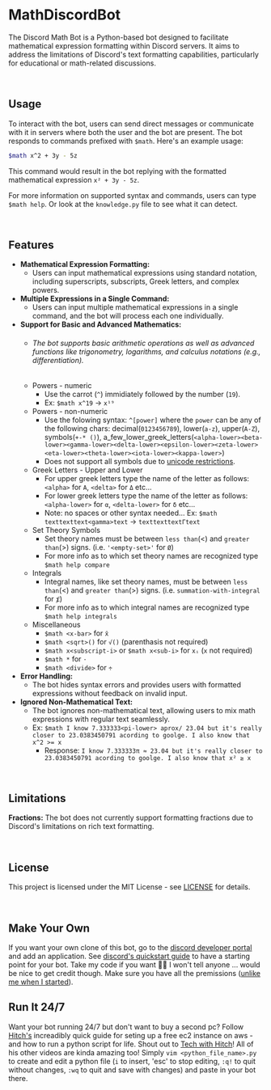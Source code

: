 # MathDiscordBot
The Discord Math Bot is a Python-based bot designed to facilitate mathematical expression formatting within Discord servers. It aims to address the limitations of Discord's text formatting capabilities, particularly for educational or math-related discussions.

<br>

## Usage
To interact with the bot, users can send direct messages or communicate with it in servers where both the user and the bot are present. The bot responds to commands prefixed with `$math`. Here's an example usage:
``` bash
$math x^2 + 3y - 5z
```
This command would result in the bot replying with the formatted mathematical expression `x² + 3y - 5z`.

For more information on supported syntax and commands, users can type `$math help`.
Or look at the `knowledge.py` file to see what it can detect.

<br>

## Features

* **Mathematical Expression Formatting:**
   * Users can input mathematical expressions using standard notation, including superscripts, subscripts, Greek letters, and complex powers.
* **Multiple Expressions in a Single Command:**
   * Users can input multiple mathematical expressions in a single command, and the bot will process each one individually.
* **Support for Basic and Advanced Mathematics:** 
   * ###### The bot supports basic arithmetic operations as well as advanced functions like trigonometry, logarithms, and calculus notations (e.g., differentiation).
   * Powers - numeric
      * Use the carrot (`^`) immidiately followed by the number (`19`).
      * Ex: `$math x^19` -> `x¹⁹`
   * Powers - non-numeric
      * Use the folowing syntax: `^[power]` where the `power` can be any of the following chars: decimal(`0123456789`), lower(`a-z`), upper(`A-Z`), symbols(`+-* ()`), a_few_lower_greek_letters(`<alpha-lower><beta-lower><gamma-lower><delta-lower><epsilon-lower><zeta-lower><eta-lower><theta-lower><iota-lower><kappa-lower>`)
      * Does not support all symbols due to [unicode restrictions](https://en.wikipedia.org/wiki/Unicode_subscripts_and_superscripts).
   * Greek Letters - Upper and Lower
      * For upper greek letters type the name of the letter as follows: `<alpha>` for `Α`, `<delta>` for `Δ` etc...
      * For lower greek letters type the name of the letter as follows: `<alpha-lower>` for `α`, `<delta-lower>` for `δ` etc...
      * Note: no spaces or other syntax needed... Ex: `$math texttexttext<gamma>text` -> `texttexttextΓtext`
   * Set Theory Symbols
      * Set theory names must be between `less than`(<) and `greater than`(>) signs. (i.e. `'<empty-set>'` for `Ø`)
      * For more info as to which set theory names are recognized type `$math help compare`
   * Integrals
      * Integral names, like set theory names, must be between `less than`(<) and `greater than`(>) signs. (i.e. `summation-with-integral` for `⨋`)
      * For more info as to which integral names are recognized type `$math help integrals`
   * Miscellaneous
      * `$math <x-bar>` for `x̄`
      * `$math <sqrt>()` for `√()` (parenthasis not required)
      * `$math x<subscript-i>` or `$math x<sub-i>` for `xᵢ` (`x` not required)
      * `$math *` for `⋅`
      * `$math <divide>` for `÷`
* **Error Handling:** 
   * The bot hides syntax errors and provides users with formatted expressions without feedback on invalid input.
* **Ignored Non-Mathematical Text:** 
   * The bot ignores non-mathematical text, allowing users to mix math expressions with regular text seamlessly.
   * Ex: `$math I know 7.333333<pi-lower> aprox/ 23.04 but it's really closer to 23.0383450791 acording to goolge. I also know that x^2 >= x`
      * Response: `I know 7.333333π ≈ 23.04 but it's really closer to 23.0383450791 acording to goolge. I also know that x² ≥ x`

<br>

## Limitations
**Fractions:** The bot does not currently support formatting fractions due to Discord's limitations on rich text formatting.

<br>

## License
This project is licensed under the MIT License - see [LICENSE](https://opensource.org/license/mit) for details.

<br>

## Make Your Own
If you want your own clone of this bot, go to the [discord developer portal](https://discord.com/developers/applications) and add an application. See [discord's quickstart guide](https://discordpy.readthedocs.io/en/stable/quickstart.html) to have a starting point for your bot. Take my code if you want 🤷‍♂️ I won't tell anyone ... would be nice to get credit though. Make sure you have all the premissions ([unlike me when I started](https://stackoverflow.com/questions/78162810/discord-bot-basic-example-fails-due-to-privilegedintentsrequiredexc-shard-id-e)).
## Run It 24/7
Want your bot running 24/7 but don't want to buy a second pc? Follow [Hitch's](https://www.youtube.com/watch?v=xXirbnUB3NU&ab_channel=TechwithHitch) increadibly quick guide for seting up a free ec2 instance on aws - and how to run a python script for life. Shout out to [Tech with Hitch](https://www.youtube.com/@Hitchon)! All of his other videos are kinda amazing too! Simply `vim <python_file_name>.py` to create and edit a python file (`i` to insert, 'esc' to stop editing, `:q!` to quit without changes, `:wq` to quit and save with changes) and paste in your bot there.
